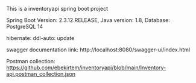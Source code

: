 This is a inventoryapi spring boot project

Spring Boot Version: 2.3.12.RELEASE,
Java version: 1.8,
Database: PostgreSQL 14 

hibernate: ddl-auto: update

swagger documentation link:
http://localhost:8080/swagger-ui/index.html

Postman collection: https://github.com/ebekirtem/inventoryapi/blob/main/Inventory-api.postman_collection.json
